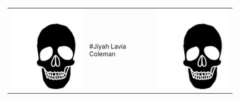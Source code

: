 <center>
<table>
  <tr>
    <td><img src="/images/240814217-baf52aa6-ff71-412d-9607-db8feb17874b.gif"></td>
    <td>#Jiyah Lavia Coleman</td>
    <td><img src="/images/240814217-baf52aa6-ff71-412d-9607-db8feb17874b.gif"></td>
  </tr>
</table>
</center>
